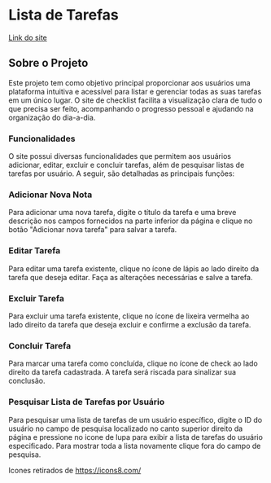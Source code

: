 # Lista de Tarefas

[Link do site](https://endrik871.github.io/Lista_de_tarefas/)

## Sobre o Projeto

Este projeto tem como objetivo principal proporcionar aos usuários uma plataforma intuitiva e acessível para listar e gerenciar todas as suas tarefas em um único lugar. O site de checklist facilita a visualização clara de tudo o que precisa ser feito, acompanhando o progresso pessoal e ajudando na organização do dia-a-dia.

### Funcionalidades
O site possui diversas funcionalidades que permitem aos usuários adicionar, editar, excluir e concluir tarefas, além de pesquisar listas de tarefas por usuário. A seguir, são detalhadas as principais funções:

### Adicionar Nova Nota

Para adicionar uma nova tarefa, digite o título da tarefa e uma breve descrição nos campos fornecidos na parte inferior da página e clique no botão "Adicionar nova tarefa" para salvar a tarefa.

### Editar Tarefa

Para editar uma tarefa existente, clique no ícone de lápis ao lado direito da tarefa que deseja editar. Faça as alterações necessárias e salve a tarefa.

### Excluir Tarefa

Para excluir uma tarefa existente, clique no ícone de lixeira vermelha ao lado direito da tarefa que deseja excluir e confirme a exclusão da tarefa.

### Concluir Tarefa

Para marcar uma tarefa como concluída, clique no ícone de check ao lado direito da tarefa cadastrada. A tarefa será riscada para sinalizar sua conclusão.

### Pesquisar Lista de Tarefas por Usuário

Para pesquisar uma lista de tarefas de um usuário específico, digite o ID do usuário no campo de pesquisa localizado no canto superior direito da página e pressione no icone de lupa para exibir a lista de tarefas do usuário especificado.
Para mostrar toda a lista novamente clique fora do campo de pesquisa.

Icones retirados de https://icons8.com/








